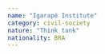 ```yaml
---
name: "Igarapé Institute"
category: civil-society
nature: "Think tank"
nationality: BRA
---
```

    